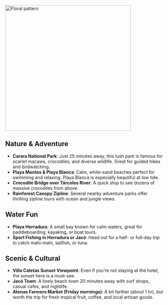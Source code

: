---
---
<img src="../assets/images/image6.png" alt="Floral pattern" width="400">

## Nature & Adventure

- **Carara National Park**: Just 25 minutes away, this lush park is famous for scarlet macaws, crocodiles, and diverse wildlife. Great for guided hikes and birdwatching.
- **Playa Mantas & Playa Blanca**: Calm, white-sand beaches perfect for swimming and relaxing. Playa Blanca is especially beautiful at low tide.
- **Crocodile Bridge over Tárcoles River**: A quick stop to see dozens of massive crocodiles from above.
- **Rainforest Canopy Zipline**: Several nearby adventure parks offer thrilling zipline tours with ocean and jungle views.

## Water Fun

- **Playa Herradura**: A small bay known for calm waters, great for paddleboarding, kayaking, or boat tours.
- **Sport Fishing in Herradura or Jacó**: Head out for a half- or full-day trip to catch mahi-mahi, sailfish, or tuna.

## Scenic & Cultural

- **Villa Caletas Sunset Viewpoint**: Even if you’re not staying at the hotel, the sunset here is a must-see.
- **Jacó Town**: A lively beach town 20 minutes away with surf shops, casual cafes, and nightlife.
- **Atenas Farmers Market (Friday mornings)**: A bit farther (about 1 hr), but worth the trip for fresh tropical fruit, coffee, and local artisan goods.

